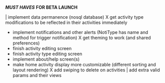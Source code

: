 ___MUST HAVES___ __FOR BETA LAUNCH__


| implement data permanence (nosql database)
X get activity type modifications to be reflected in their activities immediately
- implement notifications and other alerts (NotiType has name and method for trigger notification)
X get theming to work (and shared preferences)
- finish activity editing screen
- finish activity type editing screen
- implement about/help screen(s)
- make home activity display more customizable (different sorting and layout rendering)
X add swiping to delete on activities
| add extra valid params and their views

